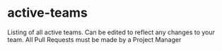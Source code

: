 # active-teams
Listing of all active teams. Can be edited to reflect any changes to your team. All Pull Requests must be made by a Project Manager
